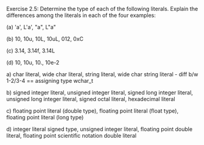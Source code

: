 Exercise 2.5: Determine the type of each of the following literals. Explain the differences among the literals in each of the four examples:

 
(a) 'a', L'a', "a", L"a"

 
(b) 10, 10u, 10L, 10uL, 012, 0xC

 
(c) 3.14, 3.14f, 3.14L

 
(d) 10, 10u, 10., 10e-2


a) char literal, wide char literal, string literal, wide char string literal - diff b/w 1-2/3-4 == assigning type wchar_t

b) signed integer literal,  unsigned integer literal, signed long integer literal, unsigned long integer literal, signed octal literal, hexadecimal literal

c) floating point literal (double type), floating point literal (float type),  floating point literal (long type) 

d) integer literal signed type, unsigned integer literal, floating point double literal, floating point scientific notation double literal
